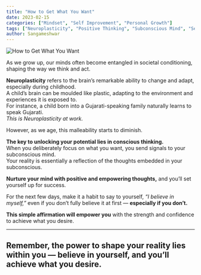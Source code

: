 ```yaml
---
title: "How to Get What You Want"
date: 2023-02-15
categories: ["Mindset", "Self Improvement", "Personal Growth"]
tags: ["Neuroplasticity", "Positive Thinking", "Subconscious Mind", "Self Belief", "Affirmations", "Success Mindset"]
author: Sangameshwar
---
```



![How to Get What You Want](https://cdn-images-1.medium.com/max/800/1*CS1uKz0FCNmC87yUxGLr9A.png)

As we grow up, our minds often become entangled in societal conditioning, shaping the way we think and act.

**Neuroplasticity** refers to the brain’s remarkable ability to change and adapt, especially during childhood.  
A child’s brain can be moulded like plastic, adapting to the environment and experiences it is exposed to.  
For instance, a child born into a Gujarati-speaking family naturally learns to speak Gujarati.  
_This is Neuroplasticity at work._

However, as we age, this malleability starts to diminish.

**The key to unlocking your potential lies in conscious thinking.**  
When you deliberately focus on what you want, you send signals to your subconscious mind.  
Your reality is essentially a reflection of the thoughts embedded in your subconscious.

**Nurture your mind with positive and empowering thoughts,** and you’ll set yourself up for success.

For the next few days, make it a habit to say to yourself, _“I believe in myself,”_ even if you don’t fully believe it at first — **especially if you don’t.**

**This simple affirmation will empower you** with the strength and confidence to achieve what you desire.

---

## Remember, the power to shape your reality lies within you — believe in yourself, and you’ll achieve what you desire.
